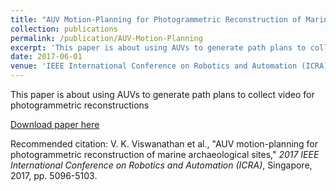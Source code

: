 ```yaml
---
title: "AUV Motion-Planning for Photogrammetric Reconstruction of Marine Archaeological Sites"
collection: publications
permalink: /publication/AUV-Motion-Planning
excerpt: 'This paper is about using AUVs to generate path plans to collect video for photogrammetric reconstructions.'
date: 2017-06-01
venue: 'IEEE International Conference on Robotics and Automation (ICRA)'
---
```

This paper is about using AUVs to generate path plans to collect video for photogrammetric reconstructions

[Download paper here](http://JLupanow.github.io/files/Motion-Planning-Paper.pdf)

Recommended citation: V. K. Viswanathan et al., "AUV motion-planning for photogrammetric reconstruction of marine archaeological sites," *2017 IEEE International Conference on Robotics and Automation (ICRA)*, Singapore, 2017, pp. 5096-5103.
